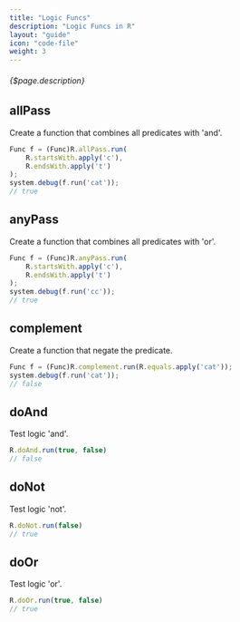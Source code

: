 ```yaml
---
title: "Logic Funcs"
description: "Logic Funcs in R"
layout: "guide"
icon: "code-file"
weight: 3
---
```


###### {$page.description}

<article id="1">

## allPass

Create a function that combines all predicates with 'and'.

```javascript
Func f = (Func)R.allPass.run(
    R.startsWith.apply('c'),
    R.endsWith.apply('t')
);
system.debug(f.run('cat'));
// true
```

</article>


<article id="2">

## anyPass

Create a function that combines all predicates with 'or'.

```javascript
Func f = (Func)R.anyPass.run(
    R.startsWith.apply('c'),
    R.endsWith.apply('t')
);
system.debug(f.run('cc'));
// true
```

</article>


<article id="3">

## complement

Create a function that negate the predicate.

```javascript
Func f = (Func)R.complement.run(R.equals.apply('cat'));
system.debug(f.run('cat'));
// false
```

</article>


<article id="4">

## doAnd

Test logic 'and'.

```javascript
R.doAnd.run(true, false)
// false
```

</article>


<article id="5">

## doNot

Test logic 'not'.

```javascript
R.doNot.run(false)
// true
```

</article>


<article id="6">

## doOr

Test logic 'or'.

```javascript
R.doOr.run(true, false)
// true
```

</article>
